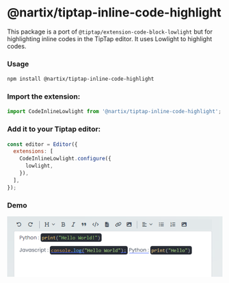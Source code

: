 # @nartix/tiptap-inline-code-highlight

This package is a port of `@tiptap/extension-code-block-lowlight` but for highlighting inline codes in the TipTap editor. It uses Lowlight to highlight codes.

### Usage

```bash
npm install @nartix/tiptap-inline-code-highlight
```

### Import the extension:

```javascript
import CodeInlineLowlight from '@nartix/tiptap-inline-code-highlight';
```

### Add it to your Tiptap editor:

```javascript
const editor = Editor({
  extensions: [
    CodeInlineLowlight.configure({
      lowlight,
    }),
  ],
});
```

### Demo

![Description of image](image.png)
